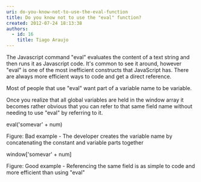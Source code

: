 ```yaml
---
uri: do-you-know-not-to-use-the-eval-function
title: Do you know not to use the "eval" function?
created: 2012-07-24 18:13:38
authors:
  - id: 16
    title: Tiago Araujo
---
```





<span class='intro'> <p>The Javascript command &quot;eval&quot; evaluates the content of a text string and then runs it as Javascript code. It's common to see it around, however &quot;eval&quot; is one of the most inefficient constructs that JavaScript has. There are always more efficient ways to code and get a direct reference.</p> </span>

<p>Most of people that use <span>&quot;eval&quot;<span style="display&#58;inline-block;"></span></span> want part of a variable name to be variable.</p>
<p>Once you realize that all global variables are held in the window array it becomes rather obvious that you can refer to that same field name without needing to use <span>&quot;eval&quot;<span style="display&#58;inline-block;"></span></span> by referring to it.</p>

<div class="ms-rteCustom-CodeArea">
<p>eval('somevar' + num)</p>
</div>
<span class="ms-rteCustom-FigureBad">Figure&#58; Bad example - The developer creates the variable name by concatenating the constant and variable parts together</span>

<div class="ms-rteCustom-CodeArea">
<p>window['somevar' + num] </p>
</div>
<span class="ms-rteCustom-FigureGood">Figure&#58; Good example - Referencing the same field is as simple to code and more efficient than using <span></span>&quot;eval&quot;<span></span><span style="display&#58;inline-block;"></span></span>


